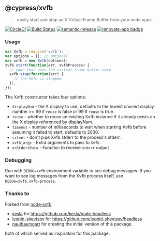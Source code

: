 ## @cypress/xvfb

> easily start and stop an X Virtual Frame Buffer from your node apps.

[![CircleCI](https://circleci.com/gh/cypress-io/xvfb/tree/master.svg?style=svg)](https://circleci.com/gh/cypress-io/xvfb/tree/master)
[![Build Status](https://travis-ci.org/cypress-io/xvfb.svg?branch=master)](https://travis-ci.org/cypress-io/xvfb)
[![semantic-release](https://img.shields.io/badge/%20%20%F0%9F%93%A6%F0%9F%9A%80-semantic--release-e10079.svg)](https://github.com/semantic-release/semantic-release) [![renovate-app badge][renovate-badge]][renovate-app]

### Usage

```javascript
var Xvfb = require('xvfb');
var options = {}; // optional
var xvfb = new Xvfb(options);
xvfb.start(function(err, xvfbProcess) {
  // code that uses the virtual frame buffer here
  xvfb.stop(function(err) {
    // the Xvfb is stopped
  });
});
```

The Xvfb constructor takes four options:

- <code>displayNum</code> - the X display to use, defaults to the lowest unused display number >= 99 if <code>reuse</code> is false or 99 if <code>reuse</code> is true.
- <code>reuse</code> - whether to reuse an existing Xvfb instance if it already exists on the X display referenced by displayNum.
- <code>timeout</code> - number of milliseconds to wait when starting Xvfb before assuming it failed to start, defaults to 2000.
- <code>silent</code> - don't pipe Xvfb stderr to the process's stderr.
- <code>xvfb_args</code> - Extra arguments to pass to `Xvfb`.
- <code>onStderrData</code> - Function to receive `stderr` output

### Debugging

Run with `DEBUG=xvfb` environment variable to see debug messages. If you want
to see log messages from the Xvfb process itself, use `DEBUG=xvfb,xvfb-process`.

### Thanks to

Forked from [node-xvfb](https://github.com/Rob--W/node-xvfb)

- [kesla](https://github.com/kesla) for https://github.com/kesla/node-headless
- [leonid-shevtsov](https://github.com/leonid-shevtsov) for https://github.com/leonid-shevtsov/headless
- [paulbaumgart](https://github.com/paulbaumgart) for creating the initial version of this package.

both of which served as inspiration for this package.

[renovate-badge]: https://img.shields.io/badge/renovate-app-blue.svg
[renovate-app]: https://renovateapp.com/
